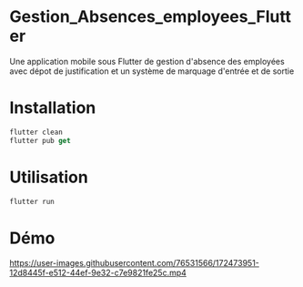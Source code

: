 # Gestion_Absences_employees_Flutter
Une application mobile sous Flutter de gestion d'absence des employées avec dépot de justification et un système de marquage d'entrée et de sortie

# Installation

```javascript
flutter clean
flutter pub get
```

# Utilisation


```javascript
flutter run
```
# Démo

https://user-images.githubusercontent.com/76531566/172473951-12d8445f-e512-44ef-9e32-c7e9821fe25c.mp4

